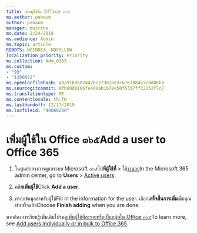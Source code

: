 ```yaml
---
title: เพิ่มผู้ใช้ใน Office ๓๖๕
ms.author: pebaum
author: pebaum
manager: mnirkhe
ms.date: 2/24/2018
ms.audience: Admin
ms.topic: article
ROBOTS: NOINDEX, NOFOLLOW
localization_priority: Priority
ms.collection: Adm_O365
ms.custom:
- "93"
- "1200022"
ms.openlocfilehash: 49a91bd6024476c22382a82c6767884e7cdd88bb
ms.sourcegitcommit: 0fb89d8106fe409ab1b78e50f5357ffc2252f7c7
ms.translationtype: MT
ms.contentlocale: th-TH
ms.lasthandoff: 12/17/2019
ms.locfileid: "40068260"
---
```

# <a name="add-a-user-to-office-365"></a><span data-ttu-id="b654f-102">เพิ่มผู้ใช้ใน Office ๓๖๕</span><span class="sxs-lookup"><span data-stu-id="b654f-102">Add a user to Office 365</span></span>

1. <span data-ttu-id="b654f-103">ในศูนย์กลางการดูแลระบบ Microsoft ๓๖๕ไป**ที่ผู้ใช้ที่** > ใช้[งานอยู่](https://admin.microsoft.com/Adminportal/Home?source=applauncher#/users)</span><span class="sxs-lookup"><span data-stu-id="b654f-103">In the Microsoft 365 admin center, go to **Users** > [Active users](https://admin.microsoft.com/Adminportal/Home?source=applauncher#/users).</span></span>

2. <span data-ttu-id="b654f-104">คลิ**กเพิ่มผู้ใช้**</span><span class="sxs-lookup"><span data-stu-id="b654f-104">Click **Add a user**.</span></span>

3. <span data-ttu-id="b654f-105">กรอกข้อมูลสำหรับผู้ใช้</span><span class="sxs-lookup"><span data-stu-id="b654f-105">Fill in the information for the user.</span></span> <span data-ttu-id="b654f-106">เลือก**เสร็จสิ้นการเพิ่ม**เมื่อคุณทำเสร็จแล้ว</span><span class="sxs-lookup"><span data-stu-id="b654f-106">Choose **Finish adding** when you are done.</span></span>

<span data-ttu-id="b654f-107">หากต้องการเรียนรู้เพิ่มเติมโปรดดู[เพิ่มผู้ใช้ทีละรายหรือเป็นกลุ่มใน Office ๓๖๕](https://docs.microsoft.com/office365/admin/add-users/add-users)</span><span class="sxs-lookup"><span data-stu-id="b654f-107">To learn more, see [Add users individually or in bulk to Office 365](https://docs.microsoft.com/office365/admin/add-users/add-users).</span></span>